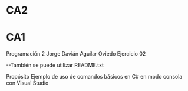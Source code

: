 # CA2
# CA1
Programación 2
Jorge Davián Aguilar Oviedo
Ejercicio 02

--También se puede utilizar README.txt

Propósito
Ejemplo de uso de comandos básicos en C# en modo consola con Visual Studio
